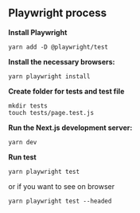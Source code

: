 ## Playwright process

**Install Playwright**

```
yarn add -D @playwright/test
```

**Install the necessary browsers:**

```
yarn playwright install
```

**Create folder for tests and test file**
```
mkdir tests
touch tests/page.test.js
```

**Run the Next.js development server:**
```
yarn dev
```

**Run test**
```
yarn playwright test
```
or if you want to see on browser 

```
yarn playwright test --headed
```